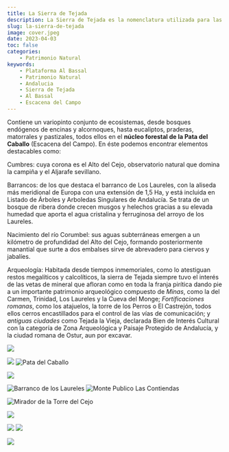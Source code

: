 ```yaml
---
title: La Sierra de Tejada
description: La Sierra de Tejada es la nomenclatura utilizada para las primeras estribaciones de la sierra de Huelva, afamada por escenarios naturales maravillosos en Aracena y Picos de Aroche, Fuenteheridos, Zufre o Castaño del Robledo. Está enmarcada al norte con Minas de Riotinto y El Castillo de las Guardas y por los ríos Tinto y Agrio, a izquierda y derecha. La componen varios términos municipales de los que sólo la población de Berrocal se encuentra inmersa en ella. Plataforma Al Bassal.
slug: la-sierra-de-tejada
image: cover.jpeg
date: 2023-04-03
toc: false
categories:
    - Patrimonio Natural
keywords: 
    - Plataforma Al Bassal
    - Patrimonio Natural
    - Andalucia
    - Sierra de Tejada
    - Al Bassal
    - Escacena del Campo
---
```

Contiene un variopinto conjunto de ecosistemas, desde bosques endógenos de encinas y alcornoques, hasta eucaliptos, praderas, matorrales y pastizales, todos ellos en el **núcleo forestal de la Pata del Caballo** (Escacena del Campo). En éste podemos encontrar elementos destacables como:

Cumbres: cuya corona es el Alto del Cejo, observatorio natural que domina la campiña y el Aljarafe sevillano.

Barrancos: de los que destaca el barranco de Los Laureles, con la aliseda más meridional de Europa con una extensión de 1,5 Ha, y está incluida en Listado de Árboles y Arboledas Singulares de Andalucía. Se trata de un bosque de ribera donde crecen musgos y helechos gracias a su elevada humedad que aporta el agua cristalina y ferruginosa del arroyo de los Laureles.

Nacimiento del río Corumbel: sus aguas subterráneas emergen a un kilómetro de profundidad del Alto del Cejo, formando posteriormente manantial que surte a dos embalses sirve de abrevadero para ciervos y jabalíes.

Arqueología: Habitada desde tiempos inmemoriales, como lo atestiguan restos megalíticos y calcolíticos, la sierra de Tejada siempre tuvo el interés de las vetas de mineral que afloran como en toda la franja pirítica dando pie a un importante patrimonio arqueológico compuesto de _Minas_, como la del Carmen, Trinidad, Los Laureles y la Cueva del Monge; _Fortificaciones romanas_, como los atajuelos, la torre de los Perros o El Castrejón, todos ellos cerros encastillados para el control de las vías de comunicación; y _antiguas ciudades_ como Tejada la Vieja, declarada Bien de Interés Cultural con la categoría de Zona Arqueológica y Paisaje Protegido de Andalucía, y la ciudad romana de Ostur, aun por excavar.

![](arroyo.jpeg)

![](torre.jpeg) ![Pata del Caballo](pata-del-caballo.jpeg)

![](bosque.jpeg)

![Barranco de los Laureles](senales.jpeg) ![Monte Publico Las Contiendas](las-contiendas.jpeg)

![Mirador de la Torre del Cejo](mirador.jpeg)

![](piedras.jpeg)

![](embalse.jpeg) ![](chapa.jpeg)

![](laguna.jpeg)